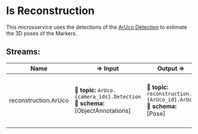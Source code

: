 # Is Reconstruction

This microsservice uses the detections of the [ArUco Detection](https://github.com/labviros/is-aruco-detector) to estimate the 3D poses of the Markers. 


## Streams:

| Name | ⇒ Input | Output  ⇒ | Description |
| ---- | ------- | --------- | ----------- |
| reconstruction.ArUco | :incoming_envelope: **topic:** `ArUco.{camera_ids}.Detection` <br> :gem: **schema:** [ObjectAnnotations] | :incoming_envelope: **topic:**  `reconstruction.{ArUco_id}.ArUco` <br> :gem: **schema:** [Pose] | Uses ArUco detector detections to estimate ArUco marker pose. |

